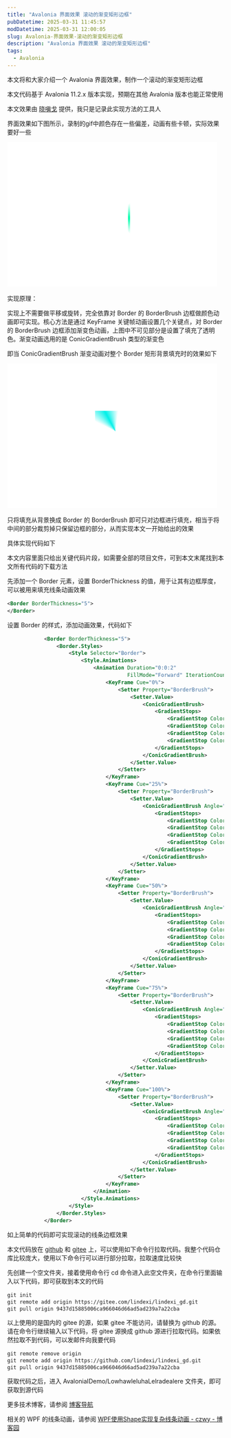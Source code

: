 ```yaml
---
title: "Avalonia 界面效果 滚动的渐变矩形边框"
pubDatetime: 2025-03-31 11:45:57
modDatetime: 2025-03-31 12:00:05
slug: Avalonia-界面效果-滚动的渐变矩形边框
description: "Avalonia 界面效果 滚动的渐变矩形边框"
tags:
  - Avalonia
---
```





本文将和大家介绍一个 Avalonia 界面效果，制作一个滚动的渐变矩形边框

<!--more-->


<!-- 发布 -->
<!-- 博客 -->

本文代码基于 Avalonia 11.2.x 版本实现，预期在其他 Avalonia 版本也能正常使用

本文效果由 [晓嗔戈](https://github.com/Firito) 提供，我只是记录此实现方法的工具人

界面效果如下图所示，录制的gif中颜色存在一些偏差，动画有些卡顿，实际效果要好一些

<!-- ![](images/img-Avalonia 界面效果 滚动的渐变矩形边框0.gif) -->
![](images/img-modify-ca1e9b8133982bfd1d33329a39013c17.gif)

实现原理：

实现上不需要做平移或旋转，完全依靠对 Border 的 BorderBrush 边框做颜色动画即可实现。核心方法是通过 KeyFrame 关键帧动画设置几个关键点，对 Border 的 BorderBrush 边框添加渐变色动画，上图中不可见部分是设置了填充了透明色。渐变动画选用的是 ConicGradientBrush 类型的渐变色

即当 ConicGradientBrush 渐变动画对整个 Border 矩形背景填充时的效果如下

<!-- ![](images/img-Avalonia 界面效果 滚动的渐变矩形边框1.gif) -->
![](images/img-modify-f8b6bad55df3197b6cf5e38c5ea302e7.gif)

只将填充从背景换成 Border 的 BorderBrush 即可只对边框进行填充，相当于将中间的部分裁剪掉只保留边框的部分，从而实现本文一开始给出的效果

具体实现代码如下

本文内容里面只给出关键代码片段，如需要全部的项目文件，可到本文末尾找到本文所有代码的下载方法

先添加一个 Border 元素，设置 BorderThickness 的值，用于让其有边框厚度，可以被用来填充线条动画效果

```xml
<Border BorderThickness="5">
</Border>
```

设置 Border 的样式，添加动画效果，代码如下

```xml
            <Border BorderThickness="5">
                <Border.Styles>
                    <Style Selector="Border">
                        <Style.Animations>
                            <Animation Duration="0:0:2"
                                       FillMode="Forward" IterationCount="INFINITE">
                                <KeyFrame Cue="0%">
                                    <Setter Property="BorderBrush">
                                        <Setter.Value>
                                            <ConicGradientBrush>
                                                <GradientStops>
                                                    <GradientStop Color="#0000FFAA" Offset="0" />
                                                    <GradientStop Color="#0000FFAA" Offset="0.65" />
                                                    <GradientStop Color="#00FFAA" Offset="0.75" />
                                                    <GradientStop Color="#0000FFAA" Offset="0.85" />
                                                </GradientStops>
                                            </ConicGradientBrush>
                                        </Setter.Value>
                                    </Setter>
                                </KeyFrame>
                                <KeyFrame Cue="25%">
                                    <Setter Property="BorderBrush">
                                        <Setter.Value>
                                            <ConicGradientBrush Angle="90">
                                                <GradientStops>
                                                    <GradientStop Color="#0000EAFF" Offset="0" />
                                                    <GradientStop Color="#0000EAFF" Offset="0.65" />
                                                    <GradientStop Color="#00EAFF" Offset="0.75" />
                                                    <GradientStop Color="#0000EAFF" Offset="0.85" />
                                                </GradientStops>
                                            </ConicGradientBrush>
                                        </Setter.Value>
                                    </Setter>
                                </KeyFrame>
                                <KeyFrame Cue="50%">
                                    <Setter Property="BorderBrush">
                                        <Setter.Value>
                                            <ConicGradientBrush Angle="180">
                                                <GradientStops>
                                                    <GradientStop Color="#0000FFAA" Offset="0" />
                                                    <GradientStop Color="#0000FFAA" Offset="0.65" />
                                                    <GradientStop Color="#00FFAA" Offset="0.75" />
                                                    <GradientStop Color="#0000FFAA" Offset="0.85" />
                                                </GradientStops>
                                            </ConicGradientBrush>
                                        </Setter.Value>
                                    </Setter>
                                </KeyFrame>
                                <KeyFrame Cue="75%">
                                    <Setter Property="BorderBrush">
                                        <Setter.Value>
                                            <ConicGradientBrush Angle="270">
                                                <GradientStops>
                                                    <GradientStop Color="#0000EAFF" Offset="0" />
                                                    <GradientStop Color="#0000EAFF" Offset="0.65" />
                                                    <GradientStop Color="#00EAFF" Offset="0.75" />
                                                    <GradientStop Color="#0000EAFF" Offset="0.85" />
                                                </GradientStops>
                                            </ConicGradientBrush>
                                        </Setter.Value>
                                    </Setter>
                                </KeyFrame>
                                <KeyFrame Cue="100%">
                                    <Setter Property="BorderBrush">
                                        <Setter.Value>
                                            <ConicGradientBrush Angle="360">
                                                <GradientStops>
                                                    <GradientStop Color="#0000FFAA" Offset="0" />
                                                    <GradientStop Color="#0000FFAA" Offset="0.65" />
                                                    <GradientStop Color="#00FFAA" Offset="0.75" />
                                                    <GradientStop Color="#0000FFAA" Offset="0.85" />
                                                </GradientStops>
                                            </ConicGradientBrush>
                                        </Setter.Value>
                                    </Setter>
                                </KeyFrame>
                            </Animation>
                        </Style.Animations>
                    </Style>
                </Border.Styles>
            </Border>

```

如上简单的代码即可实现滚动的线条边框效果

本文代码放在 [github](https://github.com/lindexi/lindexi_gd/tree/9437d15885006ca966046d66ad5ad239a7a22cba/AvaloniaIDemo/LowhawleluhaLelradealere) 和 [gitee](https://gitee.com/lindexi/lindexi_gd/blob/9437d15885006ca966046d66ad5ad239a7a22cba/AvaloniaIDemo/LowhawleluhaLelradealere) 上，可以使用如下命令行拉取代码。我整个代码仓库比较庞大，使用以下命令行可以进行部分拉取，拉取速度比较快

先创建一个空文件夹，接着使用命令行 cd 命令进入此空文件夹，在命令行里面输入以下代码，即可获取到本文的代码

```
git init
git remote add origin https://gitee.com/lindexi/lindexi_gd.git
git pull origin 9437d15885006ca966046d66ad5ad239a7a22cba
```

以上使用的是国内的 gitee 的源，如果 gitee 不能访问，请替换为 github 的源。请在命令行继续输入以下代码，将 gitee 源换成 github 源进行拉取代码。如果依然拉取不到代码，可以发邮件向我要代码

```
git remote remove origin
git remote add origin https://github.com/lindexi/lindexi_gd.git
git pull origin 9437d15885006ca966046d66ad5ad239a7a22cba
```

获取代码之后，进入 AvaloniaIDemo/LowhawleluhaLelradealere 文件夹，即可获取到源代码

更多技术博客，请参阅 [博客导航](https://blog.lindexi.com/post/%E5%8D%9A%E5%AE%A2%E5%AF%BC%E8%88%AA.html )

相关的 WPF 的线条动画，请参阅 [WPF使用Shape实现复杂线条动画 - czwy - 博客园](https://www.cnblogs.com/czwy/p/18192720 )
